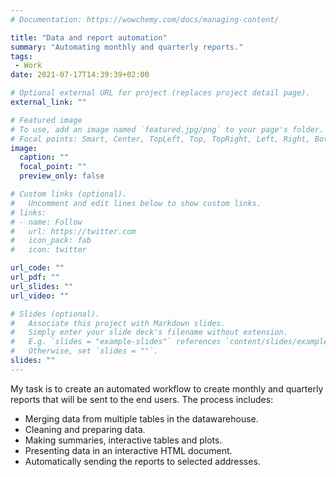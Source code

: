 ```yaml
---
# Documentation: https://wowchemy.com/docs/managing-content/

title: "Data and report automation"
summary: "Automating monthly and quarterly reports."
tags: 
 - Work
date: 2021-07-17T14:39:39+02:00

# Optional external URL for project (replaces project detail page).
external_link: ""

# Featured image
# To use, add an image named `featured.jpg/png` to your page's folder.
# Focal points: Smart, Center, TopLeft, Top, TopRight, Left, Right, BottomLeft, Bottom, BottomRight.
image:
  caption: ""
  focal_point: ""
  preview_only: false

# Custom links (optional).
#   Uncomment and edit lines below to show custom links.
# links:
# - name: Follow
#   url: https://twitter.com
#   icon_pack: fab
#   icon: twitter

url_code: ""
url_pdf: ""
url_slides: ""
url_video: ""

# Slides (optional).
#   Associate this project with Markdown slides.
#   Simply enter your slide deck's filename without extension.
#   E.g. `slides = "example-slides"` references `content/slides/example-slides.md`.
#   Otherwise, set `slides = ""`.
slides: ""
---
```


My task is to create an automated workflow to create monthly and quarterly reports that will be sent to the end users.
The process includes:
 - Merging data from multiple tables in the datawarehouse.
 - Cleaning and preparing data.
 - Making summaries, interactive tables and plots.
 - Presenting data in an interactive HTML document.
 - Automatically sending the reports to selected addresses.
